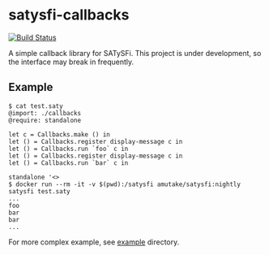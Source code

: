 satysfi-callbacks
=================

[![Build Status](https://github.com/amutake/satysfi-callbacks/workflows/build/badge.svg)](https://github.com/amutake/satysfi-callbacks/actions?query=workflow%3Abuild)

A simple callback library for SATySFi. This project is under development, so the interface may break in frequently.

Example
-------

```
$ cat test.saty
@import: ./callbacks
@require: standalone

let c = Callbacks.make () in
let () = Callbacks.register display-message c in
let () = Callbacks.run `foo` c in
let () = Callbacks.register display-message c in
let () = Callbacks.run `bar` c in

standalone '<>
$ docker run --rm -it -v $(pwd):/satysfi amutake/satysfi:nightly satysfi test.saty
...
foo
bar
bar
...
```

For more complex example, see [example](./example) directory.
